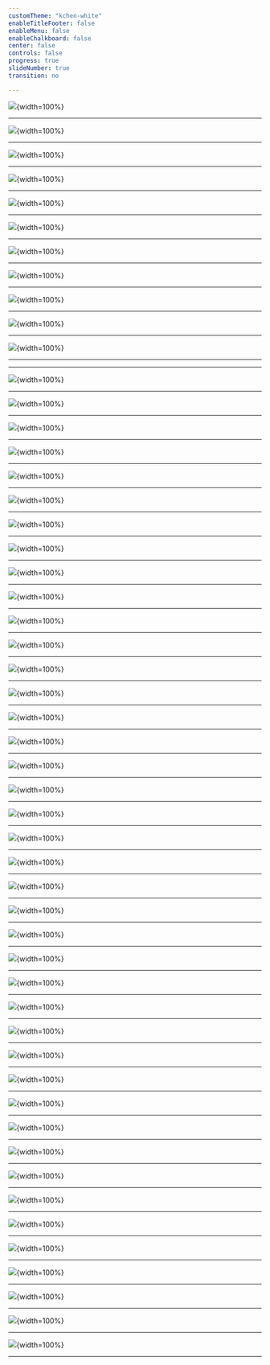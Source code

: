 ```yaml
---
customTheme: "kchen-white"
enableTitleFooter: false
enableMenu: false
enableChalkboard: false
center: false
controls: false
progress: true
slideNumber: true
transition: no

---
```


![](./svg/0_title.svg){width=100%}

---

![](./svg/1_central_dogma.svg){width=100%}

---

![](./svg/2_translation_and_decay_important.svg){width=100%}

---

![](./svg/3_simple_translation.svg){width=100%}

---

![](./svg/4_canonical_translation_decay_factor_binding.svg){width=100%}

---

![](./svg/5_cds_more_than_protein_sequence.svg){width=100%}

---

![](./svg/6_cds_ribosome_collision.svg){width=100%}

---

![](./svg/7_cds_ribosome_collision_rqc.svg){width=100%}

---

![](./svg/8_cds_ribosome_collision_rqc.svg){width=100%}

---

![](./svg/8b_cds_ribosome_collision_rqc.svg){width=100%}

---

![](./svg/9_rqc_sequences.svg){width=100%}

--- 

---

![](./svg/10_integrating_library.svg){width=100%}

---

![](./svg/11a_destabilized_dicodons.svg){width=100%}

---

![](./svg/11b_aggregate_codon_effects.svg){width=100%}

---

![](./svg/11c_aggregate_codon_effects.svg){width=100%}

---

![](./svg/11d_aggregate_codon_effects.svg){width=100%}

---

![](./svg/12b_destabilized_dipeptides.svg){width=100%}

---

![](./svg/12c_destabilized_dipeptides.svg){width=100%}

---

![](./svg/12d_destabilized_dipeptides.svg){width=100%}

---

![](./svg/13a_conclusions_so_far.svg){width=100%}

---

![](./svg/13b_hel2_syh1.svg){width=100%}

---

![](./svg/13c_hel2_syh1.svg){width=100%}

---

![](./svg/13d_hel2_syh1.svg){width=100%}

---

![](./svg/13e_hel2_syh1.svg){width=100%}

---

![](./svg/14a_hel2_syh1.svg){width=100%}

---

![](./svg/14b_hel2_syh1.svg){width=100%}

---

![](./svg/14c_hel2_syh1.svg){width=100%}

---

![](./svg/14d_hel2_syh1.svg){width=100%}

---

![](./svg/14e_hel2_syh1.svg){width=100%}

---


![](./svg/15c_conclusions.svg){width=100%}

---

![](./svg/15d_conclusions.svg){width=100%}

---

![](./svg/15e_conclusions.svg){width=100%}

---

![](./svg/16a_dms_schematic.svg){width=100%}

---

![](./svg/16b_dms_schematic.svg){width=100%}

---

![](./svg/16d_dms_schematic.svg){width=100%}

---

![](./svg/16e_dms_schematic.svg){width=100%}

---

![](./svg/16f_dms_schematic.svg){width=100%}

---

![](./svg/16g_dms_schematic.svg){width=100%}

---

![](./svg/17_dms_nmd.svg){width=100%}

---

![](./svg/17b_dms_nmd.svg){width=100%}

---

![](./svg/17c_dms_nmd.svg){width=100%}

---

![](./svg/18_dms_posbulky.svg){width=100%}

---

![](./svg/18b_dms_posbulky.svg){width=100%}

---

![](./svg/18c_dms_posbulky.svg){width=100%}

---

![](./svg/18d_dms_posbulky.svg){width=100%}

---

![](./svg/18e_dms_posbulky.svg){width=100%}

---


![](./svg/19_sdd1.svg){width=100%}

---

![](./svg/21a_endo_screen.svg){width=100%}

---

![](./svg/21b_endo_screen.svg){width=100%}

---

![](./svg/21c_endo_screen.svg){width=100%}

---

![](./svg/22_conclusions.svg){width=100%}

---

![](./svg/thanks.svg){width=100%}

---
